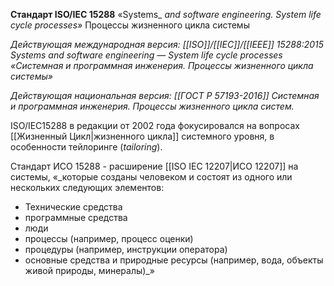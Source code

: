 **Стандарт ISO/IEC 15288** «Systems_ _and software engineering. System life cycle processes»_
Процессы жизненного цикла системы


_Действующая международная версия: [[ISO]]/[[IEC]]/[[IEEE]] 15288:2015 Systems and software engineering — System life cycle processes «Системная и программная инженерия. Процессы жизненного цикла системы»_

_Действующая национальная версия: [[ГОСТ Р 57193-2016]] Системная и программная инженерия. Процессы жизненного цикла систем._


ISO/IEC15288 в редакции от 2002 года фокусировался на вопросах [[Жизненный Цикл|жизненного цикла]] системного уровня, в особенности тейлоринге (_tailoring_).


Стандарт ИСО 15288 - расширение [[ISO IEC 12207|ИСО 12207]] на системы, «_которые созданы человеком и состоят из одного или нескольких следующих элементов: 
- Технические средства
- программные средства
- люди
- процессы (например, процесс оценки)
- процедуры (например, инструкции оператора)
- основные средства и природные ресурсы (например, вода, объекты живой природы, минералы)_»

